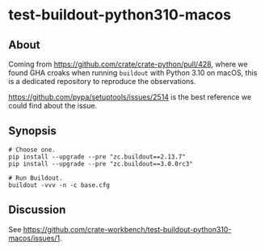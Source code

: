 # test-buildout-python310-macos


## About

Coming from https://github.com/crate/crate-python/pull/428, where we found GHA
croaks when running `buildout` with Python 3.10 on macOS, this is a dedicated
repository to reproduce the observations.

https://github.com/pypa/setuptools/issues/2514 is the best reference we could
find about the issue.


## Synopsis

```
# Choose one.
pip install --upgrade --pre "zc.buildout==2.13.7"
pip install --upgrade --pre "zc.buildout==3.0.0rc3"

# Run Buildout.
buildout -vvv -n -c base.cfg
```


## Discussion

See https://github.com/crate-workbench/test-buildout-python310-macos/issues/1.
